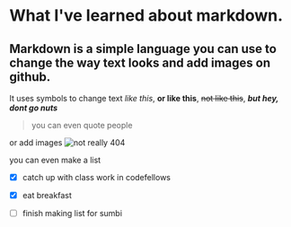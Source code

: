 # What I've learned about markdown.

## Markdown is a simple language you can use to change the way text looks and add images on github.
It uses symbols to change text *like this*, **or like this**, ~~not like this~~, ***but hey, dont go nuts***
>you can even quote people

or add images
![not really 404](https://images.unsplash.com/photo-1584824486516-0555a07fc511?ixlib=rb-1.2.1&ixid=eyJhcHBfaWQiOjEyMDd9&auto=format&fit=crop&w=1350&q=80)

you can even make a list
- [x] catch up with class work in codefellows
- [X] eat breakfast
- [ ] finish making list for sumbi

